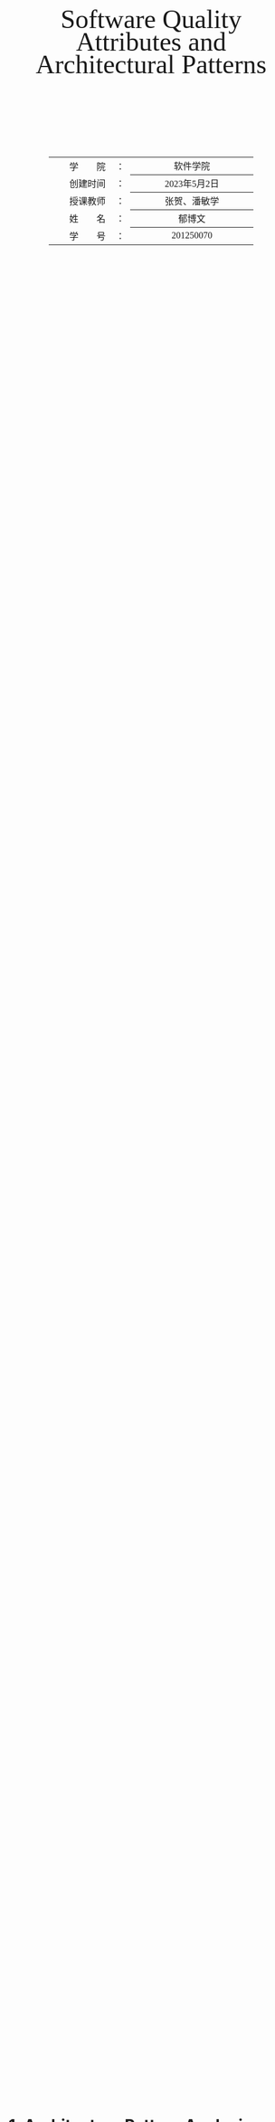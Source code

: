 <div class="cover" style="page-break-after:always;font-family:方正公文仿宋;width:100%;height:100%;border:none;margin: 0 auto;text-align:center;">    <div style="width:60%;margin: 0 auto;height:0;padding-bottom:10%;">        </br>        <img src="pics/logo.png" alt="校名" style="width:100%;"/>    </div>    </br></br></br></br></br></br></br></br></br></br>    <span style="font-family:华文黑体Bold;text-align:center;font-size:35pt;margin: 10pt auto;line-height:30pt;">Software Quality Attributes and Architectural Patterns</span>    </br></br></br></br></br></br>		</br></br></br></br>    <table style="border:none;text-align:center;width:72%;font-family:仿宋;font-size:14px; margin: 0 auto;">    <tbody style="font-family:方正公文仿宋;font-size:12pt;">    	<tr style="font-weight:normal;">     		<td style="width:20%;text-align:right;">学　　院</td>    		<td style="width:2%">：</td>     		<td style="width:40%;font-weight:normal;border-bottom: 1px solid;text-align:center;font-family:华文仿宋"> 软件学院</td>     </tr>    	<tr style="font-weight:normal;">     		<td style="width:20%;text-align:right;">创建时间</td>    		<td style="width:2%">：</td>     		<td style="width:40%;font-weight:normal;border-bottom: 1px solid;text-align:center;font-family:华文仿宋"> 2023年5月2日</td>     </tr>    	<tr style="font-weight:normal;">     		<td style="width:20%;text-align:right;">授课教师</td>    		<td style="width:2%">：</td>     		<td style="width:40%;font-weight:normal;border-bottom: 1px solid;text-align:center;font-family:华文仿宋">张贺、潘敏学 </td>     </tr>    	<tr style="font-weight:normal;">     		<td style="width:20%;text-align:right;">姓　　名</td>    		<td style="width:2%">：</td>     		<td style="width:40%;font-weight:normal;border-bottom: 1px solid;text-align:center;font-family:华文仿宋"> 郁博文</td>     </tr>    	<tr style="font-weight:normal;">     		<td style="width:20%;text-align:right;">学　　号</td>    		<td style="width:2%">：</td>     		<td style="width:40%;font-weight:normal;border-bottom: 1px solid;text-align:center;font-family:华文仿宋">201250070 </td>     </tr>    </tbody>                  </table></div>

# 1. Architecture Pattern Analysis

## 1.1 Availability

对于经纪人模式而言，其可能对可用性产生正面影响。因为经纪人可以提供可靠的中介服务，分摊客户端和服务器之间的通信负担，从而减少了单个服务器的负载。同时，经纪人还可以维护多个服务器的状态信息，确保在某些服务器出现故障时，能够快速地进行故障转移，从而保证系统的可用性。

然而，对于点对点模式而言，其可能对可用性产生负面影响。因为在点对点模式中，每个节点都要承担一定的通信负担，而且当节点之间的连接出现问题时，可能会导致整个系统的可用性下降。例如，在我的Assignment 1中，我选择了使用点对点模式实现分布式数据库，但在进行测试时发现，当某个节点离线时，整个系统的可用性会受到影响，导致部分数据无法正常访问。

针对这些可能的负面影响，可以考虑采取以下设计决策来缓解问题：

- 对于经纪人模式，可以采用以下策略来提高可用性：
  1. 采用负载均衡策略，使得客户端请求可以分摊到多个服务器上，从而避免单点故障。
  2. 采用热备份策略，即将主服务器的状态信息实时备份到备用服务器上，当主服务器出现故障时，可以快速地将备用服务器切换为主服务器，从而实现高可用性。
- 对于点对点模式，可以采用以下策略来提高可用性：
  1. 采用冗余备份策略，即将数据同时存储在多个节点上，当某个节点出现故障时，可以从其他节点上恢复数据，从而保证系统的可用性。
  2. 采用节点监控策略，实时监控节点的状态，当某个节点出现故障时，可以快速地检测到并进行故障转移，从而减少节点故障对系统可用性的影响。

## 1.2 Interoperability

就经纪人模式而言，其可能对互操作性产生正面影响。因为经纪人作为中介服务可以处理不同系统之间的通信，从而提供了一个标准的接口，使得不同系统之间可以进行有效的协作。例如，在一个服务导向的架构中，经纪人可以提供一个标准的消息格式和协议，使得不同服务之间可以通过经纪人进行通信，从而提高了系统的互操作性。

然而，对于点对点模式而言，其可能对互操作性产生负面影响。因为在点对点模式中，每个节点都要承担一定的通信负担，而且不同节点之间的通信可能采用不同的协议和格式，导致不同节点之间难以进行有效的协作。

针对这些可能的负面影响，可以考虑采取以下设计决策来缓解问题：

- 对于经纪人模式，可以采用以下策略来提高互操作性：
  1. 采用标准化协议和格式，使得经纪人能够处理不同系统之间的通信，并将消息转换为标准格式，从而提高不同系统之间的互操作性。
  2. 提供统一的API接口，使得不同系统可以通过该接口进行通信，并对接口进行版本管理，从而实现接口的兼容性和可扩展性。
- 对于点对点模式，可以采用以下策略来提高互操作性：
  1. 统一通信协议和格式，使得不同节点之间可以进行有效的通信，同时确保节点之间的通信遵循相同的规范，从而提高系统的互操作性。
  2. 提供分布式注册表，记录不同节点之间的通信信息和服务信息，从而使得不同节点之间可以进行自动发现和注册，并且保持最新状态，从而提高系统的可扩展性和互操作性。

## 1.3 Modifiability

就经纪人模式而言，其可能对可修改性产生负面影响。因为经纪人作为中介服务需要处理不同系统之间的通信，从而引入了额外的中间件层，这增加了系统的复杂性，使得系统的修改变得更加困难。例如，在一个服务导向的架构中，修改经纪人可能需要对所有服务进行修改和测试，这增加了系统修改的风险和代价。

对于点对点模式而言，其可能对可修改性产生正面影响。因为在点对点模式中，每个节点都有其独立的功能，节点之间相互独立，这使得系统更加松散耦合，更易于修改和扩展。例如，在一个分布式系统中，可以通过添加新的节点来扩展系统的功能，而不需要修改已有的节点。

针对这些可能的负面影响，可以考虑采取以下设计决策来缓解问题：

- 对于经纪人模式，可以采用以下策略来提高可修改性：
  1. 采用松散耦合的设计原则，使得经纪人服务和其他服务之间的依赖关系尽可能少，从而降低经纪人服务对系统的修改风险。
  2. 采用接口抽象的方式，将经纪人服务与其他服务之间的通信接口分离出来，从而使得修改经纪人服务不会影响其他服务。
- 对于点对点模式，可以采用以下策略来提高可修改性：
  1. 采用模块化的设计原则，将每个节点看作一个独立的模块，从而使得每个节点的修改和扩展都可以独立进行，而不需要影响其他节点。
  2. 采用分布式配置管理工具，对节点的配置信息进行管理和维护，从而方便对节点的修改和扩展，并且保证节点的一致性和可靠性。

## 1.4 Performance

对于经纪人模式而言，其可能对性能产生负面影响。因为经纪人作为中介服务需要处理不同系统之间的通信，从而引入了额外的中间件层，这会增加通信的延迟和开销。例如，在一个基于REST的服务架构中，通过经纪人来调用其他服务会增加网络通信的次数和额外的HTTP请求，从而导致系统的性能下降。

对于点对点模式而言，其可能对性能产生正面影响。因为在点对点模式中，节点之间直接进行通信，没有中间件层的干扰，这可以降低通信的延迟和开销。例如，在一个对等网络中，节点之间可以通过直接交换消息来进行通信，这可以减少消息的传输次数和额外的通信开销，从而提高系统的性能。

为了解决可能出现的性能问题，可以采取以下设计策略：

- 对于经纪人模式，可以采用以下策略来提高性能：
  1. 使用高效的通信协议，例如gRPC等，以减少通信延迟和开销。
  2. 缓存经纪人服务的响应结果，以减少对其他服务的频繁调用，从而提高系统的性能。
- 对于点对点模式，可以采用以下策略来提高性能：
  1. 使用高效的消息传输协议，例如UDP等，以减少通信延迟和开销。
  2. 使用消息队列等机制，对节点之间的消息进行缓存和处理，以提高系统的并发处理能力和吞吐量。

## 1.5 Security

对于经纪人模式而言，其可能对安全性产生负面影响。因为经纪人作为中介服务需要处理不同系统之间的通信，从而成为潜在的攻击目标。例如，黑客可能会利用经纪人中间件进行中间人攻击，窃取敏感信息或者对通信进行篡改。另外，经纪人可能需要存储大量敏感信息，因此需要保证数据的机密性和完整性。

对于点对点模式而言，其可能对安全性产生正面影响。因为节点之间直接进行通信，不需要经过中间件，这可以降低攻击者进行攻击的机会。例如，在一个点对点的区块链网络中，节点之间通过加密技术来保护交易数据的安全性，从而保证整个系统的安全性。

为了解决可能出现的安全问题，可以采取以下设计策略：

- 对于经纪人模式，可以采用以下策略来提高安全性：
  1. 使用TLS/SSL等加密通信协议来保证通信安全性。
  2. 对经纪人中间件进行安全配置，例如限制接入权限、加强身份验证等，以减少攻击风险。
- 对于点对点模式，可以采用以下策略来提高安全性：
  1. 对节点之间的通信进行加密，例如使用SSL/TLS协议，以保证通信的机密性和完整性。
  2. 实现身份验证和访问控制机制，例如使用数字证书、访问控制列表等技术，以防止未经授权的节点访问系统。

## 1.6 Testability

经纪人模式将系统划分为多个组件，并使用经纪人组件进行通信。这种模式可能会降低测试性，因为经纪人可能会成为系统的瓶颈。如果经纪人组件崩溃，那么整个系统的测试都会受到影响。此外，如果系统中的某个组件具有特定的接口，测试人员可能需要使用模拟对象来模拟经纪人组件以进行测试。

另一方面，点对点模式将系统划分为彼此平等的节点，它们可以相互通信并共享信息。这种模式可能会提高测试性，因为每个节点都可以单独测试。测试人员可以使用模拟节点来模拟网络环境，并测试系统在节点之间通信时的行为。

要提高经纪人和点对点模式的测试性，可以使用以下策略：

1. 对于经纪人模式，可以使用冗余经纪人来提高可用性和容错性。这意味着系统中有多个经纪人组件，如果一个组件崩溃，其他组件可以继续工作，从而确保系统的可用性和可靠性。此外，使用模拟对象可以使测试人员更轻松地测试经纪人组件和其他组件之间的通信。
2. 对于点对点模式，可以使用模拟节点来模拟节点之间的通信。这样可以更轻松地测试节点之间的交互，并确保系统在不同条件下的正常运行。
3. 对于两种模式，可以使用自动化测试来提高测试效率和一致性。自动化测试可以减少手动测试的需要，并确保测试是一致的和可重复的。

## 1.7 Usability

经纪人模式的主要优点是易于管理和控制，因为经纪人负责管理和控制消息传递。然而，这也会带来一些负面影响。由于消息必须通过经纪人进行传递，因此这种模式可能会导致消息传递的延迟和瓶颈。此外，由于经纪人是单点故障，如果经纪人出现故障，整个系统都可能会受到影响。

相比之下，点对点模式具有更好的可扩展性和更高的灵活性。在点对点模式中，每个节点都可以直接与其他节点进行通信，因此消息不需要通过单个中心节点进行传递，因此可以避免由于单个节点故障而导致的系统故障。但是，点对点模式也存在一些负面影响。例如，由于每个节点都必须维护与其他节点的连接，因此可能需要更多的资源和管理工作。

为了解决这些负面影响，可以采取以下策略：

针对经纪人模式：

- 使用多个经纪人：通过使用多个经纪人来避免单个经纪人的故障，同时也可以提高系统的可扩展性。
- 增加带宽和处理能力：通过增加带宽和处理能力来减少延迟和瓶颈。

针对点对点模式：

- 使用中心节点：使用一个中心节点来管理节点之间的连接，从而减少节点之间的管理工作。
- 使用路由协议：使用路由协议来管理节点之间的连接，从而减少管理工作和资源占用。

## 1.8 Sustainability

对于经纪人模式，由于消息传递需要经过中央经纪人，因此该模式可能需要更多的能源和资源，这可能会影响可持续性。此外，由于中央经纪人是单点故障，如果中央经纪人出现故障，整个系统可能会出现故障，这也会导致资源的浪费和损失。

相比之下，点对点模式通常具有更好的可持续性。由于消息不需要经过中央经纪人，因此该模式可能需要较少的能源和资源。此外，由于点对点模式通常具有更好的容错性，因此在某些情况下，它可能比经纪人模式更具可持续性。

为了提高经纪人和点对点模式的可持续性，可以采取以下策略：

针对经纪人模式：

- 使用高效的经纪人算法：通过使用高效的经纪人算法来降低能源和资源的消耗。
- 部署多个经纪人：通过部署多个经纪人来降低单点故障的风险，从而提高可持续性。

针对点对点模式：

- 优化连接管理：通过优化节点之间的连接管理，可以降低能源和资源的消耗。
- 使用可重复使用的节点：通过使用可重复使用的节点，可以降低资源消耗，并减少废弃物的产生。

## 1.9 Flexibility

对于经纪人模式，由于中央经纪人可以充当传输协议和消息过滤器，因此该模式可以提供更多的灵活性。在经纪人模式下，可以轻松地添加新的服务或修改现有服务，而不会对系统产生太大的影响。

相比之下，点对点模式通常较少提供灵活性。由于消息直接传递给接收者，因此在点对点模式下，对系统进行更改可能需要重新编写整个应用程序。

为了提高经纪人和点对点模式的灵活性，可以采取以下策略：

针对经纪人模式：

- 保持经纪人的简单性：为了保持经纪人的灵活性，应该避免在经纪人中添加过多的功能。这样可以确保经纪人仍然易于修改和扩展。
- 使用动态服务发现：通过使用动态服务发现机制，可以轻松地添加和删除服务，从而提高灵活性。

针对点对点模式：

- 使用适当的消息格式：通过使用适当的消息格式，可以确保系统具有更好的可扩展性和灵活性。
- 使用消息队列：通过使用消息队列，可以将消息分离出来，从而提高系统的可扩展性和灵活性。

## 1.10 Scalability

在经纪人模式下，中央经纪人充当了消息路由的角色，因此系统可以更容易地进行水平扩展。当需要处理更多的请求时，可以添加更多的经纪人节点来实现负载均衡。例如，电子商务网站可以通过增加经纪人节点来处理更多的订单。

相比之下，点对点模式可能更难以实现水平扩展。由于消息直接传递给接收者，因此在点对点模式下，增加更多的接收者可能需要重新设计整个应用程序，以处理更多的请求。

为了提高经纪人和点对点模式的可扩展性，可以采取以下策略：

针对经纪人模式：

- 添加更多的经纪人节点：通过添加更多的经纪人节点，可以将负载分布到不同的节点上，从而实现水平扩展。
- 使用缓存：通过使用缓存，可以减少对后端服务的请求量，从而减轻系统的负载。

针对点对点模式：

- 使用消息队列：通过使用消息队列，可以将消息分离出来，从而减轻应用程序的负载。
- 使用异步处理：通过使用异步处理，可以将处理请求的时间分散到多个处理节点上，从而实现水平扩展。

# 2. Architecture Patterns vs. Quality Attributes & Tactics

## 2.1 Availability

![image-20230510003403255](pics\image-20230510003403255.png)

Broker模式

- 好处：Broker模式可以将客户端和服务器之间的通信进行解耦，将通信逻辑抽象为中间件层，从而提高可用性。当某个客户端或服务器出现故障时，Broker可以自动进行故障转移，将请求转发到其他可用的服务器上。
- 坏处：Broker模式需要引入一个额外的中间件层，增加了系统的复杂度和延迟，也可能成为系统的单点故障，导致系统的可用性降低。

Client-Server模式

- 好处：Client-Server模式将系统分为客户端和服务器端两个部分，可以将系统的负载分布到多台服务器上，从而提高系统的可用性。客户端和服务器端之间的通信可以通过各种可靠的协议进行，从而保证通信的可靠性。
- 坏处：Client-Server模式需要额外的网络通信开销，可能会影响系统的性能，同时可能存在单点故障问题，导致整个系统的可用性下降。

Distributed Cluster模式

- 好处：Distributed Cluster模式将系统部署在多台服务器上，可以将系统的负载分布到多个节点上，从而提高系统的可用性。当某个节点出现故障时，其他节点可以自动接管该节点的工作，从而保证系统的可用性。
- 坏处：Distributed Cluster模式需要管理和维护多个节点，增加了系统的复杂度和管理难度。节点之间的通信需要使用可靠的协议，否则可能会出现数据不一致等问题，从而影响系统的可用性。

Event-driven模式

- 好处：Event-driven模式将系统的各个组件通过事件进行解耦，从而提高系统的可用性和灵活性。当某个组件出现故障时，其他组件可以继续进行工作，从而保证系统的可用性。
- 坏处：Event-driven模式需要对事件进行合理的设计和管理，否则可能会导致事件过多或过少，从而影响系统的性能和可用性。事件的处理可能需要花费一定的时间，从而影响系统的实时性和响应性。

## 2.2 Performance

![image-20230510003450082](pics\image-20230510003450082.png)

Broker模式

- 好处：Broker模式可以将客户端和服务器之间的通信进行解耦，将通信逻辑抽象为中间件层，从而提高系统的性能。中间件层可以对消息进行缓存、聚合、压缩等优化，从而减少通信开销，提高系统的吞吐量。
- 坏处：Broker模式需要引入一个额外的中间件层，增加了系统的复杂度和延迟，也可能成为系统的瓶颈，导致系统的性能下降。

Client-Server模式

- 好处：Client-Server模式将系统分为客户端和服务器端两个部分，可以将系统的负载分布到多台服务器上，从而提高系统的性能。服务器可以使用各种高效的算法和数据结构来处理请求，从而提高系统的吞吐量。
- 坏处：Client-Server模式需要额外的网络通信开销，可能会影响系统的性能，同时可能存在服务器的瓶颈问题，导致整个系统的性能下降。

Distributed Cluster模式

- 好处：Distributed Cluster模式将系统部署在多台服务器上，可以将系统的负载分布到多个节点上，从而提高系统的性能。当某个节点出现故障时，其他节点可以自动接管该节点的工作，从而保证系统的可用性和性能。
- 坏处：Distributed Cluster模式需要管理和维护多个节点，增加了系统的复杂度和管理难度。节点之间的通信需要使用高效的协议和算法，否则可能会出现数据不一致等问题，从而影响系统的性能。

Event-driven模式

- 好处：Event-driven模式将系统的各个组件通过事件进行解耦，从而提高系统的性能和灵活性。组件可以异步地处理事件，从而提高系统的吞吐量和响应速度。
- 坏处：Event-driven模式需要对事件进行合理的设计和管理，否则可能会导致事件过多或过少，从而影响系统的性能和可靠性。事件的处理可能需要花费一定的时间，从而影响系统的实时性和响应性。

## 2.3 Security

![image-20230510003544235](pics\image-20230510003544235.png)

Broker模式

- 好处：Broker模式可以将客户端和服务器之间的通信进行解耦，通过对中间件层进行安全加固，例如对消息进行加密和数字签名，从而提高系统的安全性。同时，Broker模式可以通过对中间件层进行访问控制，限制不可信的客户端的访问，从而提高系统的安全性。
- 坏处：中间件层可能成为系统的安全漏洞，攻击者可以通过攻击中间件层获取敏感信息或者篡改消息，从而危及系统的安全。

Client-Server模式

- 好处：Client-Server模式可以对服务器进行安全加固，例如限制不可信的客户端的访问，使用安全协议进行数据传输，从而提高系统的安全性。服务器可以使用各种高效的加密算法和安全协议来保护敏感数据，从而提高系统的安全性。
- 坏处：如果服务器被攻击成功，攻击者可以获取敏感信息或者篡改数据，从而危及系统的安全。

Distributed Cluster模式

- 好处：Distributed Cluster模式可以将系统部署在多台服务器上，可以通过增加冗余节点来提高系统的可用性和安全性。当某个节点受到攻击时，其他节点可以自动接管该节点的工作，从而保证系统的可用性和安全性。
- 坏处：分布式系统的管理和维护非常复杂，需要对节点之间的通信和数据传输进行加密和访问控制，否则可能会出现数据泄露或者篡改问题，从而危及系统的安全。

Event-driven模式

- 好处：Event-driven模式可以将系统的各个组件通过事件进行解耦，从而提高系统的安全性。通过对事件进行访问控制和加密，可以限制不可信的组件的访问和篡改，从而提高系统的安全性。
- 坏处：Event-driven模式需要对事件进行合理的设计和管理，否则可能会导致事件过多或过少，从而影响系统的安全性。同时，事件的处理可能会引入新的安全问题，例如拒绝服务攻击或者内存泄漏，从而危及系统的安全。

## 2.4 Sustainability

![image-20230510003603814](C:\Users\STELLA\Desktop\软件系统设计\homework02\pics\image-20230510003603814.png)

Broker模式

- 好处：Broker模式可以将系统的各个组件通过中间件进行解耦，从而使得系统更加灵活和可扩展，容易进行维护和升级，从而提高系统的可持续性。
- 坏处：中间件层的维护和运营需要耗费一定的资源和成本，从而可能影响系统的可持续性。同时，中间件的运营和维护可能需要耗费大量的能源和环境资源，从而可能影响系统的可持续性。

Client-Server模式

- 好处：Client-Server模式可以对系统的各个组件进行分层，从而使得系统更加清晰和可维护，容易进行升级和扩展，从而提高系统的可持续性。此外，服务器可以利用高效的算法和技术来优化资源利用，从而减少能源和环境资源的消耗，从而提高系统的可持续性。
- 坏处：系统的维护和运营需要耗费一定的资源和成本，从而可能影响系统的可持续性。同时，如果服务器的性能不足，可能会引起系统的性能瓶颈，从而影响系统的可持续性。

Distributed Cluster模式

- 好处：Distributed Cluster模式可以将系统部署在多台服务器上，通过增加冗余节点来提高系统的可用性和可持续性。如果某个节点出现故障或者需要进行升级，可以将其从集群中剔除，从而不影响系统的正常运行。此外，分布式系统可以通过对资源进行合理的分配和利用来优化能源和环境资源的利用，从而提高系统的可持续性。
- 坏处：分布式系统的管理和维护非常复杂，需要耗费大量的人力和物力资源，从而可能影响系统的可持续性。同时，分布式系统的部署和运营需要耗费大量的能源和环境资源，从而可能影响系统的可持续性。

Event-driven模式

- 好处：Event-driven模式可以通过事件进行解耦，从而使得系统更加灵活和可扩展，容易进行维护和升级，从而提高系统的可持续性。此外，事件驱动的系统可以根据实际需要进行资源调度和管理，从而优化能源和环境资源的利用，从而提高系统的可持续性。
- 坏处：事件驱动的系统需要对事件进行合理的设计和管理，否则可能会导致事件过